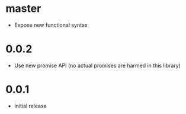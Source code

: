 # master

* Expose new functional syntax

# 0.0.2

* Use new promise API (no actual promises are harmed in this library)

# 0.0.1

* Initial release
